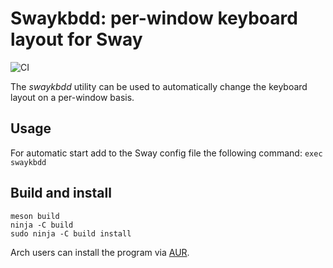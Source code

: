 # Swaykbdd: per-window keyboard layout for Sway

![CI](https://github.com/artemsen/swaykbdd/workflows/CI/badge.svg)

The _swaykbdd_ utility can be used to automatically change the keyboard layout
on a per-window basis.

## Usage

For automatic start add to the Sway config file the following command:
`exec swaykbdd`

## Build and install

```
meson build
ninja -C build
sudo ninja -C build install
```

Arch users can install the program via [AUR](https://aur.archlinux.org/packages/swaykbdd).
